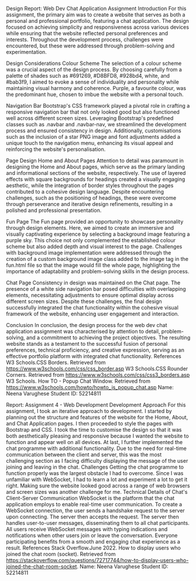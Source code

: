 Design Report: Web Dev Chat Application Assignment
Introduction
For this assignment, the primary aim was to create a website that serves as both a personal and professional portfolio, featuring a chat application. The design focused on achieving simplicity and responsiveness across various devices while ensuring that the website reflected personal preferences and interests. Throughout the development process, challenges were encountered, but these were addressed through problem-solving and experimentation.

Design Considerations
Colour Scheme
The selection of a colour scheme was a crucial aspect of the design process. By choosing carefully from a palette of shades such as #691269, #D8BFD8, #928bd4, white, and #bab3f9, I aimed to evoke a sense of individuality and personality while maintaining visual harmony and coherence. Purple, a favourite colour, was the predominant hue, chosen to imbue the website with a personal touch.

Navigation Bar
Bootstrap's CSS framework played a pivotal role in crafting a responsive navigation bar that not only looked good but also functioned well across different screen sizes. Leveraging Bootstrap's predefined classes such as .navbar and .navbar-nav, we streamlined the development process and ensured consistency in design. Additionally, customisations such as the inclusion of a star PNG image and font adjustments added a unique touch to the navigation menu, enhancing its visual appeal and reinforcing the website's personalisation.

Page Design
Home and About Pages
Attention to detail was paramount in designing the Home and About pages, which serve as the primary landing and informational sections of the website, respectively. The use of layered effects with square backgrounds for headings created a visually engaging aesthetic, while the integration of border styles throughout the pages contributed to a cohesive design language. Despite encountering challenges, such as the positioning of headings, these were overcome through perseverance and iterative design refinements, resulting in a polished and professional presentation.

Fun Page
The Fun page provided an opportunity to showcase personality through design elements. Here, we aimed to create an immersive and visually captivating experience by selecting a background image featuring a purple sky. This choice not only complemented the established colour scheme but also added depth and visual interest to the page. Challenges with background image implementation were addressed through the creation of a custom background image class added to the image tag in the fun.html file so that the image would fill the whole page, highlighting the importance of adaptability and problem-solving skills in the design process.

Chat Page
Consistency in design was maintained on the Chat page. The presence of a white side navigation bar posed difficulties with overlapping elements, necessitating adjustments to ensure optimal display across different screen sizes. Despite these challenges, the final design successfully integrated the chat functionality within the cohesive visual framework of the website, enhancing user engagement and interaction.

Conclusion
In conclusion, the design process for the web dev chat application assignment was characterised by attention to detail, problem-solving, and a commitment to achieving the project objectives. The resulting website stands as a testament to the successful fusion of personal preferences, technical proficiency, and creative expression, serving as an effective portfolio platform with integrated chat functionality.
References
W3 Schools.CSS Borders. Retrieved from https://www.w3schools.com/css/css_border.asp
W3 Schools.CSS Rounder Corners. Retrieved from https://www.w3schools.com/css/css3_borders.asp
W3 Schools. How TO - Popup Chat Window. Retrieved from https://www.w3schools.com/howto/howto_js_popup_chat.asp
Name: Neena Varughese
Student ID: 52214811

Report: Assignment 4 - Web Development
Development Approach
For this assignment, I took an iterative approach to development. I started by planning out the structure and features of the website for the Home, About, and Chat Application pages. 
I then proceeded to style the pages with Bootstrap and CSS. I took the time to customise the design so that it was both aesthetically pleasing and responsive because I wanted the website to function and appear well on all devices.
At last, I further implemented the chat programme with additional functionality. Due to the need for real-time communication between the client and server, this was the most challenging section as I facing difficulty displaying the message of the user joining and leaving in the chat. 
Challenges
Getting the chat programme to function properly was the largest obstacle I had to overcome. Since I was unfamiliar with WebSocket, I had to learn a lot and experiment a lot to get it right. Making sure the website looked good across a range of web browsers and screen sizes was another challenge for me.
Technical Details of Chat's Client-Server Communication
WebSocket is the platform that the chat application employs to enable real-time user communication. To create a WebSocket connection, the user sends a handshake request to the server upon connecting. The server then accepts the request. The server then handles user-to-user messages, disseminating them to all chat participants.
All users receive WebSocket messages with typing indications and notifications when other users join or leave the conversation. Everyone participating benefits from a smooth and engaging chat experience as a result.
References
Stack Overflow.June 2022. How to display users who joined the chat room (socket). Retrieved from https://stackoverflow.com/questions/72717744/how-to-display-users-who-joined-the-chat-room-socket.
Name: Neena Varughese
Student ID: 52214811



